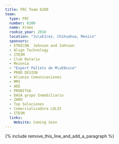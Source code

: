 ```yaml
---
title: FRC Team 6200
team:
  type: FRC
  number: 6200
  name: Xrams
  rookie_year: 2016
  location: "Ju\xE1rez, Chihuahua, Mexico"
  sponsors:
  - ETHICON  Johnson and Johnson
  - Align Technology
  - ITESM
  - Club Rotario
  - Mezonia
  - "Export Pallets de M\xE9xico"
  - PROD DESIGN
  - Alianza Comunicaciones
  - MMI
  - ADE
  - PROBITSA
  - DASA grupo Inmobiliario
  - ZARO
  - Top Soluciones
  - Comercializadora LOLIS
  - ITESM
  links:
    Website: Coming Soon
---
```


{% include remove_this_line_and_add_a_paragraph %}